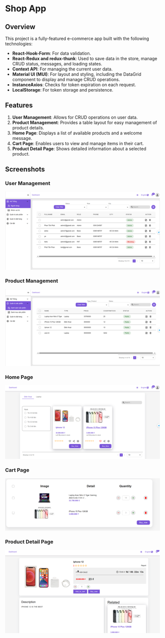 # Shop App

## Overview

This project is a fully-featured e-commerce app built with the following technologies:

- **React-Hook-Form**: For data validation.
- **React-Redux and redux-thunk**: Used to save data in the store, manage CRUD status, messages, and loading states.
- **Context API**: For managing the current user data.
- **Material UI (MUI)**: For layout and styling, including the DataGrid component to display and manage CRUD operations.
- **InstanceAxios**: Checks for token expiration on each request.
- **LocalStorage**: For token storage and persistence.

## Features

1. **User Management**: Allows for CRUD operations on user data.
2. **Product Management**: Provides a table layout for easy management of product details.
3. **Home Page**: Displays a list of available products and a welcome message.
4. **Cart Page**: Enables users to view and manage items in their cart.
5. **Product Detail Page**: Shows detailed information about a selected product.

## Screenshots

### User Management
![User Management](./readme-image/CRUD-User.png)

### Product Management
![Product Management](./readme-image/CRUD-Table-Product.png)

### Home Page
![Home Page](./readme-image/homepage.png)

### Cart Page
![Cart Page](./readme-image/cartpage.png)

### Product Detail Page
![Product Detail Page](./readme-image/detailProduct.png)

